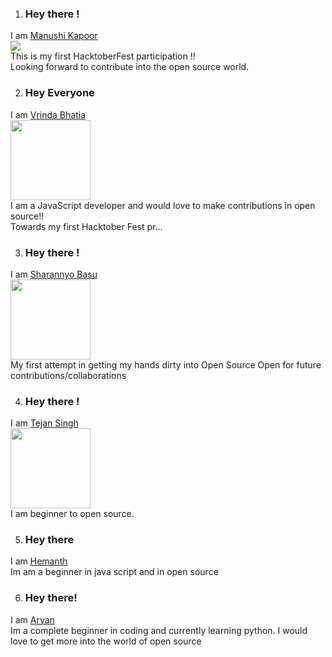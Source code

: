 1. ### Hey there !  
I am [Manushi Kapoor](https://manushikapoor.github.io/)  
<img src="https://img.icons8.com/bubbles/100/000000/girl-with-target.png"/>  
This is my first HacktoberFest participation !!  
Looking forward to contribute into the open source world.


2. ### Hey Everyone 

I am [Vrinda Bhatia](https://vrindabhatia999.github.io/)  
<img src="https://www.flaticon.com/svg/static/icons/svg/1508/1508880.svg" width="128" height="128" /><br>
I am a JavaScript developer and would love to make contributions in open source!!<br>
Towards my first Hacktober Fest pr...


3. ### Hey there !  
I am [Sharannyo Basu](https://github.com/sharannyobasu)  
<img src="https://avatars1.githubusercontent.com/u/55141861?s=460&u=81bcea5eb13995af1833ff684a78796ab798920c&v=4" width="128" height="128" />  
My first attempt in getting my hands dirty into Open Source
Open for future contributions/collaborations

4. ### Hey there !  
I am [Tejan Singh](https://github.com/tejan-singh)  
<img src="https://avatars2.githubusercontent.com/u/50990883?s=460&u=17dc74fae6985b2e189377cd4645ac685f932270&v=4" width="128" height="128"/>  
I am beginner to open source.

5. ### Hey there
I am [Hemanth ](https://github.com/mackdroid)<br>
Im am a beginner in java script and in open source 

6. ### Hey there!
I am [Aryan ](https://github.com/ryanGP-0)<br>
Im a complete beginner in coding and currently learning python. I would love to get more into the world of open source
